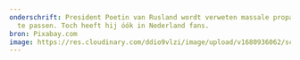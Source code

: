 ```yaml
---
onderschrift: President Poetin van Rusland wordt verweten massale propaganda toe
  te passen. Toch heeft hij óók in Nederland fans.
bron: Pixabay.com
image: https://res.cloudinary.com/ddio9vlzi/image/upload/v1680936062/sciencegeek/posts/politiek-poetin-blauw.jpg
---
```

